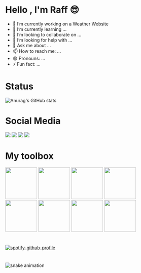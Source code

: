# Hello , I'm Raff 😎

- 🔭 I’m currently working on a Weather Website
- 🌱 I’m currently learning ...
- 👯 I’m looking to collaborate on ...
- 🤔 I’m looking for help with ...
- 💬 Ask me about ...
- 📫 How to reach me: ...
- 😄 Pronouns: ...
- ⚡ Fun fact: ... 

# Status

![Anurag's GitHub stats](https://github-readme-stats.vercel.app/api?username=RaffDv&show_icons=true&theme=ocean_dark)

# Social Media

<div>
  <a href="https://discord.gg/TAjr8utAkQ" target="_blank">
  <img src="https://img.shields.io/badge/Discord-7289DA?style=for-the-badge&logo=discord&logoColor=white" target="_blank"/></a>
  
  <a href="https://wa.me/5551989078729?text=Ol%C3%A1%2C%20fique%20a%20vontade" target="_blank">
  <img src="https://img.shields.io/badge/WhatsApp-25D366?style=for-the-badge&logo=whatsapp&logoColor=white" target="_blank"/></a>
  
  <a href="https://www.instagram.com/raffm777/" target="_blank">
  <img src="https://img.shields.io/badge/Instagram-E4405F?style=for-the-badge&logo=instagram&logoColor=white" target="_blank"/></a>

  <a href="https://open.spotify.com/user/ri70s8c8ko51ilwsc0cz131sb" target="_blank">
  <img src="https://img.shields.io/badge/Spotify-1ED760?&style=for-the-badge&logo=spotify&logoColor=white" target="_blank"/></a>
</div>

# My toolbox

<div>
<img src="https://cdn.jsdelivr.net/gh/devicons/devicon/icons/java/java-original.svg" width="100"/>
<img src="https://cdn.jsdelivr.net/gh/devicons/devicon/icons/javascript/javascript-original.svg" width="100"/>
<img src="https://cdn.jsdelivr.net/gh/devicons/devicon/icons/nodejs/nodejs-original.svg" width="100"/>
<img src="https://cdn.jsdelivr.net/gh/devicons/devicon/icons/bootstrap/bootstrap-original.svg" width="100" />
<img src="https://cdn.jsdelivr.net/gh/devicons/devicon/icons/html5/html5-original.svg" width="100"/>
<img src="https://cdn.jsdelivr.net/gh/devicons/devicon/icons/css3/css3-original.svg" width="100"/>
<img src="https://cdn.jsdelivr.net/gh/devicons/devicon/icons/rust/rust-plain.svg" width="100"/>
<img src="https://cdn.jsdelivr.net/gh/devicons/devicon/icons/mysql/mysql-original.svg" width="100" />  
            
</div>

# 

[![spotify-github-profile](https://spotify-github-profile.vercel.app/api/view?uid=ri70s8c8ko51ilwsc0cz131sb&cover_image=true&theme=default&show_offline=false&background_color=121212&bar_color=0ff53d&bar_color_cover=false)](https://spotify-github-profile.vercel.app/api/view?uid=ri70s8c8ko51ilwsc0cz131sb&redirect=true)

#

![snake animation](https://github.com/RaffDv/RaffDv/blob/output/github-contribution-grid-snake2.svg)
